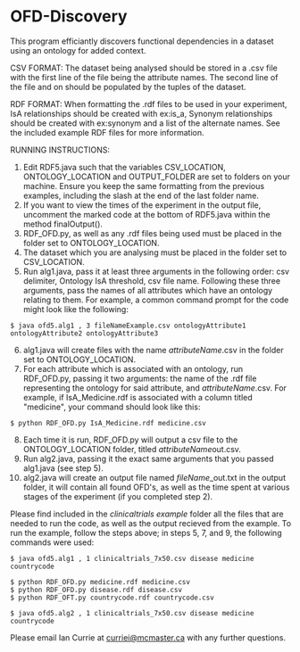 # OFD-Discovery
This program efficiantly discovers functional dependencies in a dataset using an ontology for added context. 

CSV FORMAT:
  The dataset being analysed should be stored in a .csv file with the first line of the file being the attribute names. The second line of the file and on should be populated by the tuples of the dataset.
  
RDF FORMAT:
  When formatting the .rdf files to be used in your experiment, IsA relationships should be created with ex:is_a, Synonym relationships should be created with ex:synonym and a list of the alternate names.  See the included example RDF files for more information.

RUNNING INSTRUCTIONS:
  1. Edit RDF5.java such that the variables CSV_LOCATION, ONTOLOGY_LOCATION and OUTPUT_FOLDER are set to folders on your machine.  Ensure you keep the same formatting from the previous examples, including the slash at the end of the last folder name.
  2. If you want to view the times of the experiment in the output file, uncomment the marked code at the bottom of RDF5.java within the method finalOutput().
  3. RDF_OFD.py, as well as any .rdf files being used must be placed in the folder set to ONTOLOGY_LOCATION.
  4. The dataset which you are analysing must be placed in the folder set to CSV_LOCATION.
  5. Run alg1.java, pass it at least three arguments in the following order: csv delimiter, Ontology IsA threshold, csv file name.  Following these three arguments, pass the names of all attributes which have an ontology relating to them. For example, a common command prompt for the code might look like the following:
  ```
  $ java ofd5.alg1 , 3 fileNameExample.csv ontologyAttribute1 ontologyAttribute2 ontologyAttribute3
  ```
  6. alg1.java will create files with the name *attributeName*.csv in the folder set to ONTOLOGY_LOCATION.
  7. For each attribute which is associated with an ontology, run RDF_OFD.py, passing it two arguments: the name of the .rdf file representing the ontology for said attribute, and *attributeName*.csv.  For example, if IsA_Medicine.rdf is associated with a column titled "medicine", your command should look like this:
  ```
  $ python RDF_OFD.py IsA_Medicine.rdf medicine.csv
  ```
  8. Each time it is run, RDF_OFD.py will output a csv file to the ONTOLOGY_LOCATION folder, titled *attributeName*out.csv.
  9. Run alg2.java, passing it the exact same arguments that you passed alg1.java (see step 5).
  10. alg2.java will create an output file named *fileName*_out.txt in the output folder, it will contain all found OFD's, as well as the time spent at various stages of the experiment (if you completed step 2).

Please find included in the *clinicaltrials example* folder all the files that are needed to run the code, as well as the output recieved from the example.  To run the example, follow the steps above; in steps 5, 7, and 9, the following commands were used:
```
$ java ofd5.alg1 , 1 clinicaltrials_7x50.csv disease medicine countrycode

$ python RDF_OFD.py medicine.rdf medicine.csv
$ python RDF_OFD.py disease.rdf disease.csv
$ python RDF_OFT.py countrycode.rdf countrycode.csv

$ java ofd5.alg2 , 1 clinicaltrials_7x50.csv disease medicine countrycode
```

Please email Ian Currie at curriei@mcmaster.ca with any further questions.

